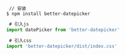 ```shell
 // 安装
$ npm install better-datepicker
```

```js
 # 引入js
import datePicker from 'better-datepicker'
```

```js
 # 引入css
import 'better-datepicker/dist/index.css'
```

